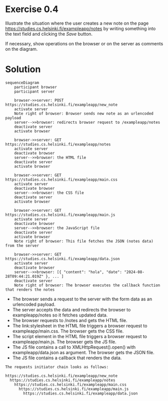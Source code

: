 # Exercise 0.4
Illustrate the situation where the user creates a new note on the page https://studies.cs.helsinki.fi/exampleapp/notes by writing something into the text field and clicking the _Save_ button.

If necessary, show operations on the browser or on the server as comments on the diagram.

# Solution
<!--TODO 100% complete-->

```mermaid
sequenceDiagram
    participant browser
    participant server

    browser->>server: POST https://studies.cs.helsinki.fi/exampleapp/new_note
    activate server
    Note right of browser: Browser sends new note as an urlencoded payload
    server-->>browser: redirects browser request to /exampleapp/notes
    deactivate server
    activate browser

    browser->>server: GET https://studies.cs.helsinki.fi/exampleapp/notes
    activate server
    deactivate browser
    server-->>browser: the HTML file
    deactivate server
    activate browser

    browser->>server: GET https://studies.cs.helsinki.fi/exampleapp/main.css
    activate server
    deactivate browser
    server-->>browser: the CSS file
    deactivate server
    activate browser
    
    browser->>server: GET https://studies.cs.helsinki.fi/exampleapp/main.js
    activate server
    deactivate browser
    server-->>browser: the JavaScript file
    deactivate server
    activate browser
    Note right of browser: This file fetches the JSON (notes data) from the server

    browser->>server: GET https://studies.cs.helsinki.fi/exampleapp/data.json
    activate server
    deactivate browser
    server-->>browser: [{ "content": "hola", "date": "2024-08-28T09:44:21.019Z" }, ... ]
    deactivate server
    Note right of browser: The browser executes the callback function that renders the notes
```

- The browser sends a request to the server with the form data as an urlencoded payload.
- The server accepts the data and redirects the browser to exampleapp/notes so it fetches updated data.
- The browser requests to /notes and gets the HTML file.
- The link:stylesheet in the HTML file triggers a browser request to exampleapp/main.css. The browser gets the CSS file.
- The script element in the HTML file triggers a browser request to exampleapp/main.js. The browser gets the JS file.
- The JS file contains a call to XMLHttpRequest().open() with exampleapp/data.json as argument. The browser gets the JSON file.
- The JS file contains a callback that renders the data.


```
The requests initiator chain looks as follows:

https://studies.cs.helsinki.fi/exampleapp/new_note
  https://studies.cs.helsinki.fi/exampleapp/notes
    https://studies.cs.helsinki.fi/exampleapp/main.css
      https://studies.cs.helsinki.fi/exampleapp/main.js
        https://studies.cs.helsinki.fi/exampleapp/data.json
        
```